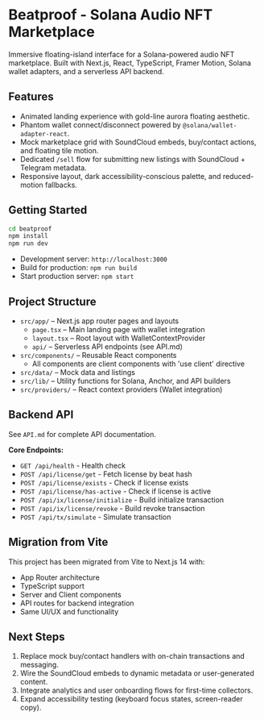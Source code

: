 # Beatproof - Solana Audio NFT Marketplace

Immersive floating-island interface for a Solana-powered audio NFT marketplace. Built with Next.js, React, TypeScript, Framer Motion, Solana wallet adapters, and a serverless API backend.

## Features

- Animated landing experience with gold-line aurora floating aesthetic.
- Phantom wallet connect/disconnect powered by `@solana/wallet-adapter-react`.
- Mock marketplace grid with SoundCloud embeds, buy/contact actions, and floating tile motion.
- Dedicated `/sell` flow for submitting new listings with SoundCloud + Telegram metadata.
- Responsive layout, dark accessibility-conscious palette, and reduced-motion fallbacks.

## Getting Started
```bash
cd beatproof
npm install
npm run dev
```

- Development server: `http://localhost:3000`
- Build for production: `npm run build`
- Start production server: `npm start`

## Project Structure

- `src/app/` – Next.js app router pages and layouts
  - `page.tsx` – Main landing page with wallet integration
  - `layout.tsx` – Root layout with WalletContextProvider
  - `api/` – Serverless API endpoints (see API.md)
- `src/components/` – Reusable React components
  - All components are client components with 'use client' directive
- `src/data/` – Mock data and listings
- `src/lib/` – Utility functions for Solana, Anchor, and API builders
- `src/providers/` – React context providers (Wallet integration)

## Backend API

See `API.md` for complete API documentation.

**Core Endpoints:**
- `GET /api/health` - Health check
- `POST /api/license/get` - Fetch license by beat hash
- `POST /api/license/exists` - Check if license exists
- `POST /api/license/has-active` - Check if license is active
- `POST /api/ix/license/initialize` - Build initialize transaction
- `POST /api/ix/license/revoke` - Build revoke transaction
- `POST /api/tx/simulate` - Simulate transaction

## Migration from Vite

This project has been migrated from Vite to Next.js 14 with:
- App Router architecture
- TypeScript support
- Server and Client components
- API routes for backend integration
- Same UI/UX and functionality

## Next Steps

1. Replace mock buy/contact handlers with on-chain transactions and messaging.
2. Wire the SoundCloud embeds to dynamic metadata or user-generated content.
3. Integrate analytics and user onboarding flows for first-time collectors.
4. Expand accessibility testing (keyboard focus states, screen-reader copy).
